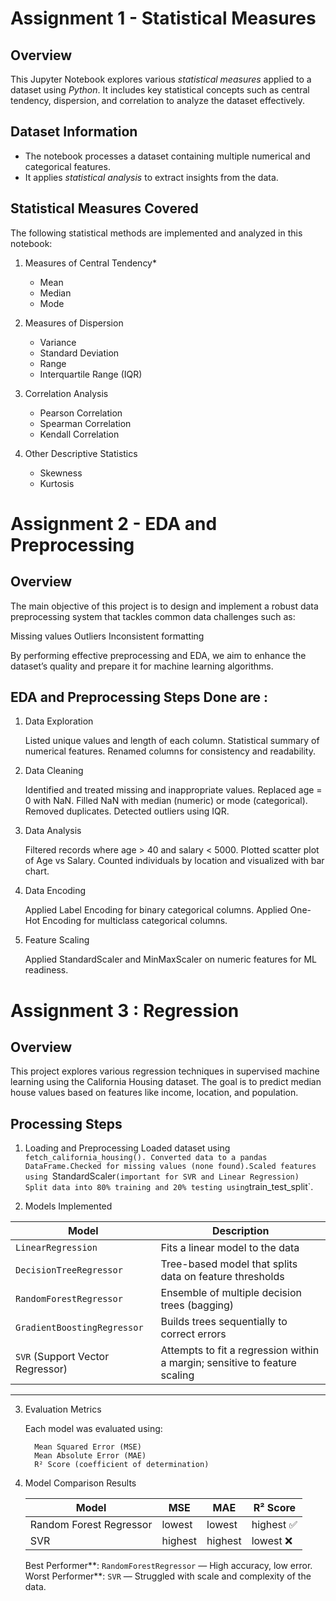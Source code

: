 # Assignment 1 - Statistical Measures

## Overview
This Jupyter Notebook explores various *statistical measures* applied to a dataset using *Python*. It includes key statistical concepts such as central tendency, dispersion, and correlation to analyze the dataset effectively.

## Dataset Information
- The notebook processes a dataset containing multiple numerical and categorical features.
- It applies *statistical analysis* to extract insights from the data.

## Statistical Measures Covered
The following statistical methods are implemented and analyzed in this notebook:
1. Measures of Central Tendency* 
   - Mean  
   - Median  
   - Mode  

2. Measures of Dispersion 
   - Variance  
   - Standard Deviation  
   - Range  
   - Interquartile Range (IQR)  

3. Correlation Analysis  
   - Pearson Correlation  
   - Spearman Correlation  
   - Kendall Correlation  

4. Other Descriptive Statistics  
   - Skewness  
   - Kurtosis
  

# Assignment 2 - EDA and Preprocessing

## Overview
The main objective of this project is to design and implement a robust data preprocessing system that tackles common data challenges such as:

Missing values
Outliers
Inconsistent formatting

By performing effective preprocessing and EDA, we aim to enhance the dataset’s quality and prepare it for machine learning algorithms.

## EDA and Preprocessing Steps Done are :

1. Data Exploration

   Listed unique values and length of each column.
   Statistical summary of numerical features.
   Renamed columns for consistency and readability.

2. Data Cleaning
 
   Identified and treated missing and inappropriate values.
   Replaced age = 0 with NaN.
   Filled NaN with median (numeric) or mode (categorical).
   Removed duplicates.
   Detected outliers using IQR.

3. Data Analysis
   
   Filtered records where age > 40 and salary < 5000.
   Plotted scatter plot of Age vs Salary.
   Counted individuals by location and visualized with bar chart.

4. Data Encoding
   
   Applied Label Encoding for binary categorical columns.
   Applied One-Hot Encoding for multiclass categorical columns.

5. Feature Scaling
   
   Applied StandardScaler and MinMaxScaler on numeric features for ML readiness.


# Assignment 3 :  Regression

## Overview 
This project explores various regression techniques in supervised machine learning using the California Housing dataset.
The goal is to predict median house values based on features like income, location, and population.

## Processing Steps 

1) Loading and Preprocessing
    Loaded dataset using `fetch_california_housing(). Converted data to a pandas DataFrame.Checked for missing values (none found).Scaled features using `StandardScaler` (important for SVR and Linear Regression)
    Split data into 80% training and 20% testing using `train_test_split`.



2) Models Implemented

| Model                      | Description |
|---------------------------|-------------|
| `LinearRegression`        | Fits a linear model to the data |
| `DecisionTreeRegressor`   | Tree-based model that splits data on feature thresholds |
| `RandomForestRegressor`   | Ensemble of multiple decision trees (bagging) |
| `GradientBoostingRegressor` | Builds trees sequentially to correct errors |
| `SVR` (Support Vector Regressor) | Attempts to fit a regression within a margin; sensitive to feature scaling |

---

3) Evaluation Metrics

    Each model was evaluated using:

         Mean Squared Error (MSE)
         Mean Absolute Error (MAE)
         R² Score (coefficient of determination)



4) Model Comparison Results

      | Model                  | MSE    | MAE    | R² Score |
      |------------------------|--------|--------|----------|
      | Random Forest Regressor| lowest | lowest | highest ✅ |
      | SVR                    | highest| highest| lowest ❌ |


      Best Performer**: `RandomForestRegressor` — High accuracy, low error.
      Worst Performer**: `SVR` — Struggled with scale and complexity of the data.





